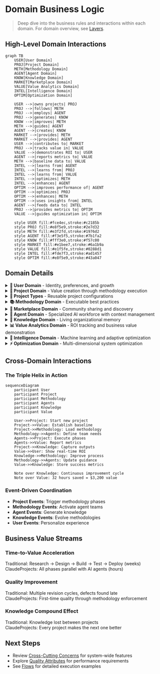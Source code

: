 # Domain Business Logic

> Deep dive into the business rules and interactions within each domain. For domain overview, see [Layers](Layers.md#domain-layer---triple-helix-core).

## High-Level Domain Interactions

```mermaid
graph TB
    USER[User Domain]
    PROJ[Project Domain]
    METH[Methodology Domain]
    AGENT[Agent Domain]
    KNOW[Knowledge Domain]
    MARKET[Marketplace Domain]
    VALUE[Value Analytics Domain]
    INTEL[Intelligence Domain]
    OPTIM[Optimization Domain]
    
    USER -->|owns projects| PROJ
    PROJ -->|follows| METH
    PROJ -->|employs| AGENT
    PROJ -->|generates| KNOW
    KNOW -->|improves| METH
    METH -->|guides| AGENT
    AGENT -->|creates| KNOW
    MARKET -->|provides| METH
    MARKET -->|provides| AGENT
    USER -->|contributes to| MARKET
    PROJ -->|tracks value in| VALUE
    VALUE -->|demonstrates ROI to| USER
    AGENT -->|reports metrics to| VALUE
    METH -->|baseline data to| VALUE
    INTEL -->|learns from| AGENT
    INTEL -->|learns from| PROJ
    INTEL -->|learns from| VALUE
    INTEL -->|optimizes| METH
    INTEL -->|enhances| AGENT
    OPTIM -->|improves performance of| AGENT
    OPTIM -->|optimizes| PROJ
    OPTIM -->|enhances| METH
    OPTIM -->|uses insights from| INTEL
    AGENT -->|feeds data to| INTEL
    PROJ -->|provides metrics to| OPTIM
    VALUE -->|guides optimization in| OPTIM
    
    style USER fill:#fce4ec,stroke:#c2185b
    style PROJ fill:#e8f5e9,stroke:#2e7d32
    style METH fill:#e3f2fd,stroke:#1976d2
    style AGENT fill:#f3e5f5,stroke:#7b1fa2
    style KNOW fill:#fff3e0,stroke:#f57c00
    style MARKET fill:#e1bee7,stroke:#6a1b9a
    style VALUE fill:#e1f5fe,stroke:#0288d1
    style INTEL fill:#fde7f3,stroke:#ad1457
    style OPTIM fill:#e8f5e9,stroke:#43a047
```

## Domain Details

<details>
<summary><b>👤 User Domain</b> - Identity, preferences, and growth</summary>

### Business Rules
- Users must authenticate before accessing system
- Each user owns exactly one workspace (personal workspace)
- Workspace contains all user's projects and settings
- User preferences cascade to all their projects
- Growth level unlocks advanced features
- Users can share individual projects with others
- Time to first value must be tracked and < 5 minutes
- Achievement milestones trigger feature unlocks
- Personalized learning paths adapt to user's domain

### Enhanced Growth Journey

```mermaid
stateDiagram-v2
    [*] --> Onboarding: First Login
    Onboarding --> Novice: Complete Tutorial (< 15 min)
    Novice --> Practitioner: 5 Projects + 80% Quality Score
    Practitioner --> Expert: 20 Projects + Customize Methodology
    Expert --> Master: 50 Projects + Train Custom Agent
    Master --> Leader: Create & Share Content
    Leader --> Influencer: 100+ Downloads + 4.5★ Rating
    
    Onboarding: Guided setup, instant project
    Novice: Templates, basic agents
    Practitioner: All methodologies, parallel agents
    Expert: Customize workflows, advanced analytics
    Master: Create project types, train agents
    Leader: Marketplace access, revenue share
    Influencer: Premium features, speaking opportunities
    
    note right of Onboarding
        Track: Time to first value
        Target: < 5 minutes
        Metric: First AI output
    end note
    
    note right of Leader
        Unlock: Marketplace monetization
        Revenue: 70% creator share
    end note
```

### Achievement System

```mermaid
graph TB
    subgraph "Milestones"
        M1[First Project Complete]
        M2[First 10x Result]
        M3[Week Streak]
        M4[Domain Expert]
        M5[Methodology Master]
    end
    
    subgraph "Unlocks"
        U1[Advanced Templates]
        U2[Parallel Agents]
        U3[Custom Workflows]
        U4[Marketplace Access]
        U5[Revenue Sharing]
    end
    
    subgraph "Metrics"
        T1[Projects Completed]
        T2[Time Saved]
        T3[Quality Scores]
        T4[Knowledge Contributed]
    end
    
    M1 --> U1
    M2 --> U2
    M3 --> U3
    M4 --> U4
    M5 --> U5
    
    T1 --> M1
    T2 --> M2
    T3 --> M4
    T4 --> M5
```

### Skill Progression Tracking

```typescript
interface UserProgression {
  level: UserLevel
  experience: {
    totalProjects: number
    successfulProjects: number
    totalTimeSaved: Duration
    averageQualityScore: Percentage
  }
  
  achievements: Achievement[]
  unlockedFeatures: Feature[]
  
  learningPath: {
    currentPhase: LearningPhase
    completedModules: Module[]
    recommendedNext: Module[]
    domainSpecialization: Domain
  }
  
  metrics: {
    timeToFirstValue: Duration
    timeToProductivity: Duration
    adoptionVelocity: Rate
    masteryProgress: Percentage
  }
}
```

### Personalized Onboarding

```mermaid
sequenceDiagram
    participant User
    participant Onboarding
    participant QuickStart
    participant ValueDemo
    participant FirstProject
    
    User->>Onboarding: Sign up
    Onboarding->>User: Welcome + Role Selection
    User->>Onboarding: Select "Innovation Consultant"
    Onboarding->>QuickStart: Load domain-specific flow
    QuickStart->>ValueDemo: Show before/after example
    ValueDemo->>User: "3 weeks → 4 hours" demo
    User->>FirstProject: Start with template
    FirstProject->>User: First AI output (< 30s)
    Note over User: First value achieved!
    FirstProject->>User: Guide through completion
    User->>Onboarding: Complete (< 15 min total)
```

### Permission Model
- **Owner**: Full control over own workspace
- **Collaborator**: Can edit shared projects
- **Viewer**: Read-only access to shared projects
- **Guest**: Limited access to specific deliverables
- **Influencer**: Extended API limits, beta features

### Workspace Entity

```mermaid
graph TB
    USER[User]
    WORK[Workspace]
    
    subgraph "Workspace Contains"
        PROJ[Projects]
        PT[Project Types]
        PREF[Preferences]
        TEMP[Templates]
        TEAM[Team Settings]
    end
    
    USER -->|owns exactly one| WORK
    WORK --> PROJ
    WORK --> PT
    WORK --> PREF
    WORK --> TEMP
    WORK --> TEAM
    
    style USER fill:#fce4ec,stroke:#c2185b
    style WORK fill:#f8bbd0,stroke:#ad1457
```

**Workspace Features:**
- **One-to-One with User**: Each user has exactly one personal workspace
- **Project Container**: All user's projects live within their workspace
- **Settings Hub**: Workspace-level preferences and configurations
- **Template Library**: Custom templates and project types
- **Collaboration Space**: Share individual projects while keeping workspace private
- **Resource Management**: Track usage limits and quotas

</details>


<details>
<summary><b>📁 Project Domain</b> - Value creation through methodology execution</summary>

### Business Rules
- Projects exist within a user's workspace
- Projects must be created from a project type
- Cannot execute without assigned methodology
- All deliverables must be living documents
- Productivity metrics tracked automatically
- Knowledge capture is continuous, not post-hoc
- Individual projects can be shared without exposing entire workspace

### Project Lifecycle

```mermaid
stateDiagram-v2
    [*] --> Created: From Type
    Created --> Planned: Methodology Selected
    Planned --> Active: Execution Started
    Active --> Paused: Temporary Hold
    Paused --> Active: Resume
    Active --> Completed: Goals Achieved
    Completed --> Archived: Knowledge Captured
    
    Active --> Active: Phase Transitions
    
    note right of Active
        Managed by integrated
        Agile PM system with
        sprints and tasks
    end note
```

### Productivity Measurement

```mermaid
graph LR
    subgraph "Traditional Baseline"
        T1[40 hours]
        T2[3 revisions]
        T3[60% reuse]
    end
    
    subgraph "With ClaudeProjects"
        C1[4 hours]
        C2[0 revisions]
        C3[85% reuse]
    end
    
    subgraph "10x Metrics"
        M1[10x Speed]
        M2[3x Quality]
        M3[1.4x Reuse]
    end
    
    T1 --> M1
    C1 --> M1
    T2 --> M2
    C2 --> M2
    T3 --> M3
    C3 --> M3
    
    style M1 fill:#4caf50,color:#fff
    style M2 fill:#4caf50,color:#fff
    style M3 fill:#4caf50,color:#fff
```

### Living Deliverables
- Auto-update when source data changes
- Version history with explanations
- Proactive refresh suggestions
- Cross-project synchronization

### Project Management Integration
- **Agile PM**: Built-in sprint planning and tracking
- **Task Management**: Break down methodology phases into tasks
- **Agent Assignment**: Assign tasks to appropriate AI agents
- **Progress Tracking**: Real-time visibility into project status
- **Sprint Reviews**: Automated retrospectives with insights

</details>

<details>
<summary><b>🎯 Project Types</b> - Reusable project configurations</summary>

### Business Rules
- Built-in types cannot be deleted
- Custom types can extend OR be completely new
- Types define default methodology
- Types specify agent team composition
- Types are private to workspace (future: marketplace)

### Type Inheritance

```mermaid
graph TB
    subgraph "System Types"
        BASE[Base Project Type]
        DS[Design Sprint]
        SALES[Sales Campaign]
        MKT[Marketing Campaign]
    end
    
    subgraph "Custom Types"
        CDS[My Design Sprint]
        CSALES[Enterprise Sales]
    end
    
    BASE --> DS
    BASE --> SALES
    BASE --> MKT
    DS --> CDS
    SALES --> CSALES
    
    style BASE fill:#e3f2fd
    style CDS fill:#ce93d8
    style CSALES fill:#ce93d8
```

### Type Components
- **Methodology**: Default workflow
- **Agent Team**: Pre-assigned specialists
- **Templates**: Starting documents
- **Metrics**: Success criteria
- **Settings**: Project defaults

</details>

<details>
<summary><b>📚 Methodology Domain</b> - Executable best practices</summary>

### Business Rules
- Methodologies have mandatory phases
- Quality gates cannot be skipped
- Each phase has success criteria
- Methodologies learn from outcomes
- Custom methodologies require validation

### Methodology Evolution

```mermaid
graph LR
    V1[Version 1.0]
    USE1[Project Uses]
    LEARN1[Capture Learnings]
    V2[Version 1.1]
    USE2[More Projects]
    LEARN2[Pattern Detection]
    V3[Version 2.0]
    
    V1 --> USE1
    USE1 --> LEARN1
    LEARN1 --> V2
    V2 --> USE2
    USE2 --> LEARN2
    LEARN2 --> V3
    
    style V1 fill:#bbdefb
    style V2 fill:#90caf9
    style V3 fill:#64b5f6
```

### Quality Gates
- **Entry Criteria**: Prerequisites met
- **Phase Validation**: Deliverables complete
- **Exit Criteria**: Quality standards met
- **Automated Checks**: AI validation
- **Human Override**: With justification

### Methodology Library
| Category | Count | Examples |
|----------|-------|----------|
| Innovation | 5 | Design Sprint, Double Diamond, Jobs-to-be-Done |
| Sales | 4 | MEDDIC, Challenger, Solution Selling, SPIN |
| Marketing | 6 | Growth Hacking, Content Strategy, ABM |
| Development | 5 | Agile, Waterfall, DDD, TDD, DevOps |
| Consulting | 4 | McKinsey 7S, BCG Matrix, Blue Ocean |

</details>

<details>
<summary><b>🏪 Marketplace Domain</b> - Community sharing and discovery</summary>

### Business Rules
- All shared content must pass quality validation
- Methodologies and agents can be published independently
- Publishers maintain ownership but grant usage rights
- Community ratings help surface quality content
- Versioning ensures compatibility

### Marketplace Components

```mermaid
graph TB
    subgraph "Repository"
        METH_REPO[Methodology Repository]
        AGENT_REPO[Agent Repository]
        TMPL_REPO[Template Repository]
    end
    
    subgraph "Discovery"
        SEARCH[Search Engine]
        REC[Recommendation Engine]
        CAT[Category Browser]
    end
    
    subgraph "Quality"
        VAL[Validation Service]
        TEST[Testing Framework]
        CERT[Certification Process]
    end
    
    subgraph "Community"
        RATE[Ratings & Reviews]
        DISC[Discussions]
        CONTRIB[Contributor Profiles]
    end
```

### Publishing Workflow

```mermaid
stateDiagram-v2
    [*] --> Draft: Create Content
    Draft --> Submitted: Submit for Review
    Submitted --> Testing: Automated Tests
    Testing --> Review: Community Review
    Review --> Approved: Pass Quality Gates
    Review --> Rejected: Fail Quality Gates
    Rejected --> Draft: Fix Issues
    Approved --> Published: Available in Marketplace
    Published --> Updated: New Version
    Updated --> Testing: Re-validate
```

### Discovery Features
- **Search**: Full-text and semantic search
- **Categories**: Browse by domain, complexity, use case
- **Recommendations**: Based on user profile and project history
- **Trending**: Popular and newly featured content
- **Collections**: Curated sets for specific industries

### Quality Assurance
- **Automated Testing**: Syntax validation, compatibility checks
- **Community Review**: Peer validation process
- **Usage Analytics**: Track effectiveness metrics
- **Continuous Monitoring**: Flag degraded quality
- **Version Compatibility**: Ensure backward compatibility

</details>

<details>
<summary><b>🤖 Agent Domain</b> - Specialized AI workforce with context management</summary>

### Business Rules
- Agents have defined specializations
- Teams form based on methodology needs
- Agents can work in parallel
- Performance tracked per agent
- Agents improve through usage
- Context persists across sessions
- Context evolves based on outcomes

### Agent Specialization Matrix

```mermaid
graph TB
    subgraph "By Domain"
        D1[Innovation Agents]
        D2[Sales Agents]
        D3[Marketing Agents]
        D4[Technical Agents]
    end
    
    subgraph "By Function"
        F1[Research Agents]
        F2[Analysis Agents]
        F3[Creative Agents]
        F4[Builder Agents]
    end
    
    subgraph "By Role"
        R1[Lead Agents]
        R2[Support Agents]
        R3[Review Agents]
        R4[Integration Agents]
    end
    
    TASK[Project Task]
    TASK --> D1
    TASK --> F1
    TASK --> R1
```

### Team Formation Rules
- Methodology specifies required roles
- System matches best available agents
- Parallel execution when possible
- Automatic workload balancing
- Fallback agents for availability

### Performance Tracking
- Task completion time
- Output quality scores
- Collaboration effectiveness
- Learning rate
- User satisfaction

### Agent Context Management

```mermaid
graph TB
    subgraph "Context Types"
        WORK[Working Memory]
        PROJ[Project Context]
        LEARN[Learning Context]
        COLLAB[Collaboration Context]
    end
    
    subgraph "Context Operations"
        SWITCH[Context Switching]
        PERSIST[Context Persistence]
        SHARE[Context Sharing]
        EVOLVE[Context Evolution]
    end
    
    AGENT[Agent Core] --> WORK
    AGENT --> PROJ
    AGENT --> LEARN
    AGENT --> COLLAB
    
    WORK --> SWITCH
    PROJ --> PERSIST
    COLLAB --> SHARE
    LEARN --> EVOLVE
```

### Context Components

#### Working Memory
- **Current Task**: Active goal and progress
- **Recent Actions**: Last N operations for continuity
- **Temporary State**: Session-specific information
- **Active Tools**: Currently loaded capabilities

#### Project Context
- **Project History**: All past interactions on project
- **Methodology State**: Current phase and progress
- **Deliverables**: Generated artifacts and documents
- **Decisions**: Key choices and rationale

#### Learning Context
- **Performance Metrics**: Success/failure patterns
- **Effective Strategies**: What worked well
- **User Preferences**: Learned style preferences
- **Domain Knowledge**: Accumulated expertise

#### Collaboration Context
- **Team State**: Other agents' current work
- **Handoff Points**: Clear transition information
- **Shared Goals**: Team objectives
- **Communication History**: Inter-agent messages

### Context Lifecycle

```mermaid
stateDiagram-v2
    [*] --> Initialize: Agent Activated
    Initialize --> Load: Restore Context
    Load --> Active: Working
    Active --> Save: Checkpoint
    Save --> Active: Continue
    Active --> Handoff: Team Collaboration
    Handoff --> Active: Resume
    Active --> Complete: Task Done
    Complete --> Persist: Store Learning
    Persist --> [*]
    
    note right of Save
        Periodic saves ensure
        no context loss
    end note
```

### Context Evolution Mechanism
- **Pattern Recognition**: Identify successful approaches
- **Preference Learning**: Adapt to user style
- **Knowledge Accumulation**: Build domain expertise
- **Performance Optimization**: Improve based on metrics
- **Collaborative Learning**: Learn from team interactions

</details>

<details>
<summary><b>🧠 Knowledge Domain</b> - Living organizational memory</summary>

### Business Rules
- All project artifacts become knowledge
- Knowledge links automatically form
- Patterns emerge from usage
- Insights proactively surface
- Privacy controls respect boundaries

### Knowledge Flow

```mermaid
graph TB
    subgraph "Capture"
        C1[Project Decisions]
        C2[Agent Outputs]
        C3[User Actions]
        C4[Outcomes]
    end
    
    subgraph "Process"
        P1[Extract Patterns]
        P2[Find Connections]
        P3[Generate Insights]
    end
    
    subgraph "Apply"
        A1[Improve Methods]
        A2[Train Agents]
        A3[Suggest Actions]
    end
    
    C1 --> P1
    C2 --> P1
    C3 --> P2
    C4 --> P3
    
    P1 --> A1
    P2 --> A2
    P3 --> A3
```

### Living Document Features
- **Auto-Update**: When sources change
- **Version Intelligence**: Explain why changed
- **Cross-Reference**: Link related docs
- **Predictive Updates**: Suggest refreshes
- **Quality Decay**: Flag stale content

### Organizational Learning
- Success pattern recognition
- Failure analysis and prevention
- Best practice extraction
- Predictive recommendations
- Knowledge gap identification

</details>

<details>
<summary><b>📊 Value Analytics Domain</b> - ROI tracking and business value demonstration</summary>

### Business Rules
- Every project must establish baseline metrics before starting
- Time tracking runs automatically during all project activities
- Quality metrics derived from methodology compliance and outputs
- ROI calculations update in real-time as work progresses
- Value reports generated automatically at project milestones
- Historical data improves future baseline estimates
- All metrics respect user privacy settings

### Value Tracking Components

```mermaid
graph TB
    subgraph "Measurement Layer"
        BASE[Baseline Capture]
        TIME[Time Tracking]
        QUALITY[Quality Metrics]
        RESOURCE[Resource Usage]
    end
    
    subgraph "Analysis Layer"
        COMPARE[Comparison Engine]
        ROI[ROI Calculator]
        TREND[Trend Analysis]
        PREDICT[Predictive Modeling]
    end
    
    subgraph "Reporting Layer"
        DASH[ROI Dashboard]
        REPORT[Value Reports]
        EXPORT[Export Service]
        SHARE[Stakeholder Views]
    end
    
    BASE --> COMPARE
    TIME --> COMPARE
    QUALITY --> ROI
    RESOURCE --> ROI
    COMPARE --> DASH
    ROI --> DASH
    TREND --> REPORT
    PREDICT --> REPORT
```

### Baseline Establishment

```typescript
interface ProjectBaseline {
  traditional: {
    estimatedDuration: Duration
    estimatedCost: Money
    expectedRevisions: number
    resourceRequirements: Resource[]
    qualityExpectations: QualityMetrics
  }
  
  historical: {
    similarProjects: ProjectReference[]
    averageMetrics: AggregatedMetrics
    industryBenchmarks: Benchmark[]
  }
  
  target: {
    duration: Duration  // 10x improvement goal
    quality: QualityScore  // Higher quality target
    cost: Money  // Reduced cost target
  }
}
```

### Real-Time Value Tracking

```mermaid
sequenceDiagram
    participant Project
    participant TimeTracker
    participant QualityMonitor
    participant ROIEngine
    participant Dashboard
    
    Project->>TimeTracker: Start task
    loop Every action
        TimeTracker->>ROIEngine: Update time spent
        QualityMonitor->>ROIEngine: Update quality score
    end
    ROIEngine->>Dashboard: Calculate current ROI
    Dashboard->>Dashboard: Update visualizations
    
    Note over Dashboard: Shows real-time:
    Note over Dashboard: - Time saved: 32 hours
    Note over Dashboard: - Cost saved: $3,200
    Note over Dashboard: - ROI: 16x
```

### ROI Calculation Framework

```typescript
class ROICalculator {
  calculateROI(project: Project): ROIMetrics {
    const baseline = project.baseline
    const actual = project.actualMetrics
    
    return {
      timeSavings: {
        hours: baseline.traditional.duration - actual.duration,
        percentage: (1 - actual.duration / baseline.traditional.duration) * 100,
        dollarValue: this.hourlyRate * savedHours
      },
      
      qualityImprovement: {
        revisionsAvoided: baseline.expectedRevisions - actual.revisions,
        defectReduction: baseline.defectRate - actual.defectRate,
        satisfactionIncrease: actual.satisfaction - baseline.satisfaction
      },
      
      costSavings: {
        directLabor: this.calculateLaborSavings(baseline, actual),
        opportunityCost: this.calculateOpportunityCost(timeSaved),
        qualityCost: this.calculateQualityCost(qualityImprovement)
      },
      
      totalROI: {
        percentage: (totalValue - investment) / investment * 100,
        multiplier: totalValue / investment,
        paybackPeriod: investment / monthlyValue
      }
    }
  }
}
```

### Value Reporting

```mermaid
graph LR
    subgraph "Report Types"
        EXEC[Executive Summary]
        DETAIL[Detailed Analysis]
        COMP[Comparative Report]
        TREND[Trend Report]
    end
    
    subgraph "Formats"
        PDF[PDF Export]
        PPT[PowerPoint]
        DASH[Dashboard Link]
        API[API Data]
    end
    
    subgraph "Audiences"
        STAKE[Stakeholders]
        TEAM[Team Members]
        FINANCE[Finance Dept]
        MARKET[Marketing]
    end
    
    EXEC --> PDF
    DETAIL --> DASH
    COMP --> PPT
    TREND --> API
    
    PDF --> STAKE
    DASH --> TEAM
    PPT --> FINANCE
    API --> MARKET
```

### Success Metrics Tracking

| Metric | Measurement | Target | Dashboard Display |
|--------|------------|--------|-------------------|
| Time to Value | First output timestamp | < 5 min | Green/Yellow/Red |
| Productivity Gain | Time saved vs baseline | 10x | Multiplier chart |
| Quality Improvement | Defects, revisions | 50% less | Trend line |
| Cost Reduction | $ saved | 90% | Savings counter |
| User Satisfaction | NPS score | > 70 | Gauge chart |

### Integration Points

- **Project Domain**: Provides task timing and outcomes
- **Methodology Domain**: Supplies baseline estimates and quality standards  
- **Agent Domain**: Reports execution metrics and performance
- **User Domain**: Tracks individual productivity growth
- **Knowledge Domain**: Historical data for better baselines

</details>

<details>
<summary><b>🧠 Intelligence Domain</b> - Machine learning and adaptive optimization</summary>

### Business Rules
- All agent interactions generate learning data automatically
- Success patterns are identified and stored for reuse  
- Performance degradation triggers automatic optimization
- Learning models adapt based on user behavior and outcomes
- Intelligence insights must be explainable and actionable
- Context-aware predictions improve over time
- Privacy controls respect user preferences for data usage

### Intelligence Components

```mermaid
graph TB
    subgraph "Learning Layer"
        ML[ML Algorithms]
        PATTERN[Pattern Detection] 
        PREDICT[Predictive Analytics]
        CLUSTER[Clustering & Similarity]
    end
    
    subgraph "Optimization Layer"
        DYNAMIC[Dynamic Optimizer]
        ADAPT[Adaptive Systems]
        FEEDBACK[Feedback Loops]
        IMPROVE[Self-Improvement]
    end
    
    subgraph "Context Intelligence"
        CTX_LEARN[Context Learning]
        ROUTING[Smart Routing]
        PERSIST[Persistence Optimization]
        RECOVER[Recovery Intelligence]
    end
    
    ML --> DYNAMIC
    PATTERN --> ADAPT
    PREDICT --> FEEDBACK
    CLUSTER --> IMPROVE
    
    DYNAMIC --> CTX_LEARN
    ADAPT --> ROUTING
    FEEDBACK --> PERSIST
    IMPROVE --> RECOVER
```

### Learning Algorithms

**K-means Clustering for Agent Performance**
- Clusters agents by performance characteristics
- Identifies optimal team compositions  
- Detects performance anomalies automatically
- Enables predictive agent selection

**Jaccard Similarity for Pattern Matching**
- Measures similarity between task patterns
- Finds best-match methodologies for new projects
- Identifies reusable solution patterns
- Optimizes methodology selection accuracy

**Reinforcement Learning for Dynamic Optimization**
- Learns optimal orchestration strategies
- Adapts to changing performance conditions
- Balances exploration vs exploitation
- Maximizes long-term system performance

### Context Intelligence Features

```typescript
interface ContextIntelligence {
  learning: {
    patternRecognition: PatternEngine
    performancePrediction: PredictiveModel
    contextAdaptation: AdaptiveContext
    userBehaviorAnalysis: BehaviorModel
  }
  
  optimization: {
    dynamicRouting: SmartRouter
    contextPersistence: PersistenceOptimizer
    recoveryStrategies: RecoveryIntelligence
    performanceOptimization: PerformanceEngine
  }
  
  insights: {
    explainableAI: ExplanationEngine
    recommendationSystem: RecommendationEngine
    anomalyDetection: AnomalyDetector
    trendAnalysis: TrendAnalyzer
  }
}
```

### Self-Improvement Capabilities
- **Agent Enhancement**: Automatically improves agent performance based on success patterns
- **Methodology Evolution**: Updates methodologies with lessons learned from project outcomes  
- **Context Optimization**: Learns optimal context switching and persistence strategies
- **Team Optimization**: Identifies and promotes high-performing agent combinations
- **Pattern Evolution**: Discovers new patterns and adds them to the pattern library

### Intelligence Data Flow

```mermaid
sequenceDiagram
    participant Agent as Agent Execution
    participant Learn as Learning Algorithms
    participant Opt as Dynamic Optimizer
    participant Intel as Intelligence Layer
    participant Context as Context System
    
    Agent->>Learn: Performance metrics
    Learn->>Learn: Pattern analysis
    Learn->>Opt: Optimization recommendations
    Opt->>Intel: Adaptive strategies
    Intel->>Context: Smart routing decisions
    Context->>Agent: Optimized execution
    
    Note over Learn: K-means clustering of agent performance
    Note over Opt: Reinforcement learning optimization
    Note over Intel: Context-aware predictions
```

</details>

<details>
<summary><b>⚡ Optimization Domain</b> - Multi-dimensional system optimization</summary>

### Business Rules
- Optimization runs continuously in background without user intervention
- Performance thresholds trigger automatic optimization actions
- Quality gates ensure optimization doesn't sacrifice correctness
- Resource optimization respects system constraints and user preferences
- Process optimization maintains methodology integrity
- All optimizations are measured and reversible

### Optimization Architecture

```mermaid
graph TB
    subgraph "Optimization Layers"
        PERF[Performance Optimizer]
        QUAL[Quality Optimizer]
        PROC[Process Optimizer]
        RESOURCE[Resource Optimizer]
    end
    
    subgraph "Optimization Engine"
        UNIFIED[Unified Optimizer]
        COORD[Optimization Coordinator]
        METRIC[Metrics Engine]
        PREDICT[Predictive Optimizer]
    end
    
    subgraph "Monitoring & Control"
        MONITOR[Real-time Monitoring]
        THRESHOLD[Threshold Management]
        ALERT[Alert System]
        ROLLBACK[Rollback System]
    end
    
    PERF --> UNIFIED
    QUAL --> UNIFIED
    PROC --> UNIFIED
    RESOURCE --> UNIFIED
    
    UNIFIED --> COORD
    COORD --> METRIC
    METRIC --> PREDICT
    
    MONITOR --> THRESHOLD
    THRESHOLD --> ALERT
    ALERT --> ROLLBACK
```

### Performance Optimization

**Bottleneck Detection & Resolution**
- Identifies performance bottlenecks in real-time
- Applies caching strategies automatically  
- Optimizes agent response times
- Balances workloads across available resources

**ML-Driven Performance Prediction**
- Predicts performance issues before they occur
- Recommends proactive optimization actions
- Learns from historical performance patterns
- Adapts to changing system conditions

### Quality Optimization

**Verification-Driven Quality Enhancement**
- Continuous quality monitoring across all processes
- Automatic error pattern detection and prevention
- Quality gate optimization without compromising standards
- Learning from quality failures to prevent recurrence

**Quality Metrics Tracking**
- Real-time quality score calculation
- Quality trend analysis and prediction
- Automated quality improvement suggestions
- Quality correlation with performance metrics

### Process Optimization

**Team Effectiveness Analysis**
- Analyzes team composition effectiveness
- Identifies optimal collaboration patterns
- Optimizes handoff processes between agents
- Reduces coordination overhead

**Execution Strategy Optimization**
```typescript
enum ExecutionStrategy {
  Simple = "sequential_single_agent",
  Pipeline = "pipeline_with_handoffs", 
  FanOut = "parallel_fan_out",
  Hybrid = "adaptive_mixed_strategy"
}

interface ProcessOptimizer {
  analyzeTeamEffectiveness(): TeamEffectivenessMetrics
  optimizeExecutionStrategy(): ExecutionStrategy
  reduceCoordinationOverhead(): OptimizationAction[]
  predictOptimalTeamSize(task: Task): number
}
```

### Resource Optimization

**Predictive Resource Allocation**
- Forecasts resource needs based on task patterns
- Optimizes memory, CPU, and network usage
- Prevents resource starvation scenarios
- Scales resources dynamically based on demand

**Unified Optimization Engine**
- Coordinates all optimization dimensions
- Resolves conflicts between optimization goals
- Maintains system-wide optimization coherence
- Provides unified optimization metrics dashboard

### Optimization Metrics

| Dimension | Current Score | Target | Trend |
|-----------|---------------|---------|-------|
| Performance | 42.3/100 | 80+ | ↗️ Improving |
| Quality | 87.6/100 | 90+ | ↗️ Steady |
| Process | 78.4/100 | 85+ | ↗️ Optimizing |
| Resource | 91.2/100 | 90+ | ↗️ Optimal |
| **Overall** | **74.9/100** | **85+** | **↗️ Good** |

### Integration with Intelligence Domain

```mermaid
graph LR
    subgraph "Intelligence Domain"
        LEARN[Learning Algorithms]
        PATTERN[Pattern Recognition]
        PREDICT_I[Predictive Models]
    end
    
    subgraph "Optimization Domain"
        PERF_O[Performance Optimizer]
        QUAL_O[Quality Optimizer]
        RESOURCE_O[Resource Optimizer]
    end
    
    LEARN --> PERF_O
    PATTERN --> QUAL_O
    PREDICT_I --> RESOURCE_O
    
    PERF_O --> LEARN
    QUAL_O --> PATTERN
    RESOURCE_O --> PREDICT_I
```

### Continuous Optimization Loop

1. **Monitor**: Real-time performance, quality, and resource metrics
2. **Analyze**: Pattern detection and bottleneck identification
3. **Plan**: Generate optimization recommendations using ML insights
4. **Execute**: Apply optimizations with rollback capabilities
5. **Validate**: Measure optimization effectiveness
6. **Learn**: Feed results back into intelligence domain for future improvements

</details>

## Cross-Domain Interactions

### The Triple Helix in Action

```mermaid
sequenceDiagram
    participant User
    participant Project
    participant Methodology
    participant Agents
    participant Knowledge
    participant Value
    
    User->>Project: Start new project
    Project->>Value: Establish baseline
    Project->>Methodology: Load methodology
    Methodology->>Agents: Define team needs
    Agents->>Project: Execute phases
    Agents->>Value: Report metrics
    Project->>Knowledge: Capture outputs
    Value->>User: Show real-time ROI
    Knowledge->>Methodology: Improve process
    Methodology->>Agents: Update guidance
    Value->>Knowledge: Store success metrics
    
    Note over Knowledge: Continuous improvement cycle
    Note over Value: 32 hours saved = $3,200 value
```

### Event-Driven Coordination
- **Project Events**: Trigger methodology phases
- **Methodology Events**: Activate agent teams
- **Agent Events**: Generate knowledge
- **Knowledge Events**: Evolve methodologies
- **User Events**: Personalize experience

## Business Value Streams

### Time-to-Value Acceleration
Traditional: Research → Design → Build → Test → Deploy (weeks)  
ClaudeProjects: All phases parallel with AI agents (hours)

### Quality Improvement
Traditional: Multiple revision cycles, defects found late  
ClaudeProjects: First-time quality through methodology enforcement

### Knowledge Compound Effect
Traditional: Knowledge lost between projects  
ClaudeProjects: Every project makes the next one better

## Next Steps

- Review [Cross-Cutting Concerns](Cross-Cutting.md) for system-wide features
- Explore [Quality Attributes](Quality-Attributes.md) for performance requirements
- See [Flows](Flows.md) for detailed execution examples